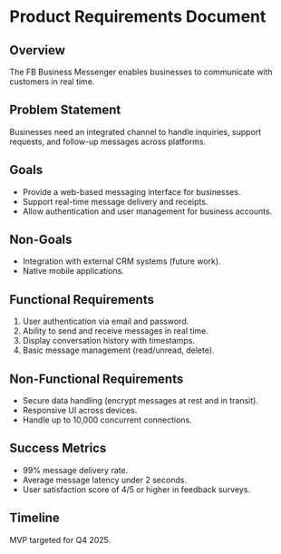 # Product Requirements Document

## Overview
The FB Business Messenger enables businesses to communicate with customers in real time.

## Problem Statement
Businesses need an integrated channel to handle inquiries, support requests, and follow-up messages across platforms.

## Goals
- Provide a web-based messaging interface for businesses.
- Support real-time message delivery and receipts.
- Allow authentication and user management for business accounts.

## Non-Goals
- Integration with external CRM systems (future work).
- Native mobile applications.

## Functional Requirements
1. User authentication via email and password.
2. Ability to send and receive messages in real time.
3. Display conversation history with timestamps.
4. Basic message management (read/unread, delete).

## Non-Functional Requirements
- Secure data handling (encrypt messages at rest and in transit).
- Responsive UI across devices.
- Handle up to 10,000 concurrent connections.

## Success Metrics
- 99% message delivery rate.
- Average message latency under 2 seconds.
- User satisfaction score of 4/5 or higher in feedback surveys.

## Timeline
MVP targeted for Q4 2025.

